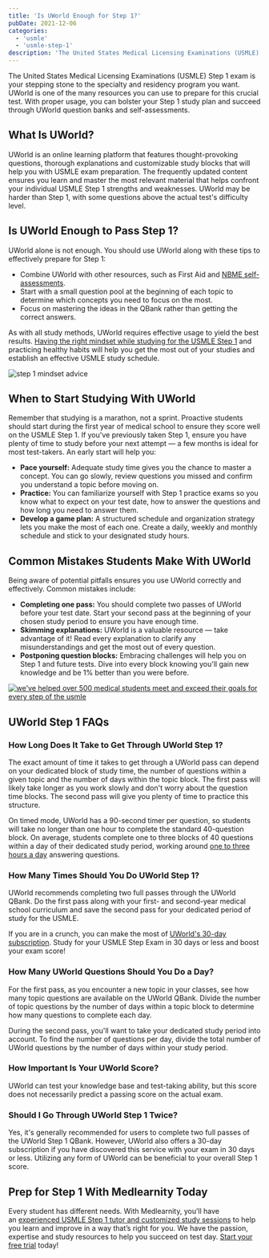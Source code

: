 ```yaml
---
title: 'Is UWorld Enough for Step 1?'
pubDate: 2021-12-06
categories:
  - 'usmle'
  - 'usmle-step-1'
description: 'The United States Medical Licensing Examinations (USMLE) Step 1 exam is your stepping stone to the specialty and residency program you want. UWorld is one '
---
```


The United States Medical Licensing Examinations (USMLE) Step 1 exam is your stepping stone to the specialty and residency program you want. UWorld is one of the many resources you can use to prepare for this crucial test. With proper usage, you can bolster your Step 1 study plan and succeed through UWorld question banks and self-assessments.

## What Is UWorld?

UWorld is an online learning platform that features thought-provoking questions, thorough explanations and customizable study blocks that will help you with USMLE exam preparation. The frequently updated content ensures you learn and master the most relevant material that helps confront your individual USMLE Step 1 strengths and weaknesses. UWorld may be harder than Step 1, with some questions above the actual test's difficulty level.

## Is UWorld Enough to Pass Step 1?

UWorld alone is not enough. You should use UWorld along with these tips to effectively prepare for Step 1:

- Combine UWorld with other resources, such as First Aid and [NBME self-assessments](https://www.medlearnity.com/nbme-step-1-practice-exams/).
- Start with a small question pool at the beginning of each topic to determine which concepts you need to focus on the most.
- Focus on mastering the ideas in the QBank rather than getting the correct answers.

As with all study methods, UWorld requires effective usage to yield the best results. [Having the right mindset while studying for the USMLE Step 1](https://www.medlearnity.com/whats-your-usmle-step-1-mentality/) and practicing healthy habits will help you get the most out of your studies and establish an effective USMLE study schedule.

![step 1 mindset advice](https://i2xfwztd2ksbegse.public.blob.vercel-storage.com/wp/2021/12/01-is-uworld-enough-for-step-1.jpg)

## When to Start Studying With UWorld

Remember that studying is a marathon, not a sprint. Proactive students should start during the first year of medical school to ensure they score well on the USMLE Step 1. If you've previously taken Step 1, ensure you have plenty of time to study before your next attempt — a few months is ideal for most test-takers. An early start will help you:

- **Pace yourself:** Adequate study time gives you the chance to master a concept. You can go slowly, review questions you missed and confirm you understand a topic before moving on.
- **Practice:** You can familiarize yourself with Step 1 practice exams so you know what to expect on your test date, how to answer the questions and how long you need to answer them.
- **Develop a game plan:** A structured schedule and organization strategy lets you make the most of each one. Create a daily, weekly and monthly schedule and stick to your designated study hours.

## Common Mistakes Students Make With UWorld

Being aware of potential pitfalls ensures you use UWorld correctly and effectively. Common mistakes include:

- **Completing one pass:** You should complete two passes of UWorld before your test date. Start your second pass at the beginning of your chosen study period to ensure you have enough time.
- **Skimming explanations:** UWorld is a valuable resource — take advantage of it! Read every explanation to clarify any misunderstandings and get the most out of every question.
- **Postponing question blocks:** Embracing challenges will help you on Step 1 and future tests. Dive into every block knowing you'll gain new knowledge and be 1% better than you were before.

[![we've helped over 500 medical students meet and exceed their goals for every step of the usmle](https://i2xfwztd2ksbegse.public.blob.vercel-storage.com/wp/2022/06/01-start-here.png)](https://www.medlearnity.com/start-here/)

## UWorld Step 1 FAQs

### How Long Does It Take to Get Through UWorld Step 1?

The exact amount of time it takes to get through a UWorld pass can depend on your dedicated block of study time, the number of questions within a given topic and the number of days within the topic block. The first pass will likely take longer as you work slowly and don't worry about the question time blocks. The second pass will give you plenty of time to practice this structure.

On timed mode, UWorld has a 90-second timer per question, so students will take no longer than one hour to complete the standard 40-question block. On average, students complete one to three blocks of 40 questions within a day of their dedicated study period, working around [one to three hours a day](https://medical.uworld.com/blog/medical/how-i-got-through-the-uworld-qbank-twice-a-complete-guide/) answering questions.

### How Many Times Should You Do UWorld Step 1?

UWorld recommends completing two full passes through the UWorld QBank. Do the first pass along with your first- and second-year medical school curriculum and save the second pass for your dedicated period of study for the USMLE.

If you are in a crunch, you can make the most of [UWorld's 30-day subscription](https://medical.uworld.com/blog/medical/uworld-in-30-days-making-the-most-out-of-uworlds-most-basic-subscription/). Study for your USMLE Step Exam in 30 days or less and boost your exam score!

### How Many UWorld Questions Should You Do a Day?

For the first pass, as you encounter a new topic in your classes, see how many topic questions are available on the UWorld QBank. Divide the number of topic questions by the number of days within a topic block to determine how many questions to complete each day.

During the second pass, you'll want to take your dedicated study period into account. To find the number of questions per day, divide the total number of UWorld questions by the number of days within your study period.

### How Important Is Your UWorld Score?

UWorld can test your knowledge base and test-taking ability, but this score does not necessarily predict a passing score on the actual exam.

### Should I Go Through UWorld Step 1 Twice?

Yes, it's generally recommended for users to complete two full passes of the UWorld Step 1 QBank. However, UWorld also offers a 30-day subscription if you have discovered this service with your exam in 30 days or less. Utilizing any form of UWorld can be beneficial to your overall Step 1 score.

## Prep for Step 1 With Medlearnity Today

Every student has different needs. With Medlearnity, you’ll have an [experienced USMLE Step 1 tutor and customized study sessions](https://www.medlearnity.com/usmle-tutoring-step-1/) to help you learn and improve in a way that’s right for you. We have the passion, expertise and study resources to help you succeed on test day. [Start your free trial](https://www.medlearnity.com/start-here/) today!
